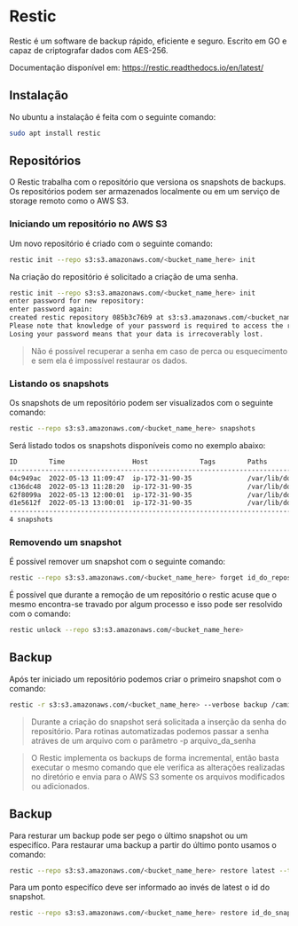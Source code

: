 # Restic

Restic é um software de backup rápido, eficiente e seguro. Escrito em GO e capaz de criptografar dados com AES-256.

Documentação disponível em: https://restic.readthedocs.io/en/latest/
## Instalação

No ubuntu a instalação é feita com o seguinte comando:

```bash
sudo apt install restic
```

## Repositórios

O Restic trabalha com o repositório que versiona os snapshots de backups. Os repositórios podem ser armazenados localmente ou em um serviço de storage remoto como o AWS S3.
### Iniciando um repositório no AWS S3

Um novo repositório é criado com o seguinte comando:

```bash
restic init --repo s3:s3.amazonaws.com/<bucket_name_here> init
```

Na criação do repositório é solicitado a criação de uma senha.

```bash
restic init --repo s3:s3.amazonaws.com/<bucket_name_here> init
enter password for new repository:
enter password again:
created restic repository 085b3c76b9 at s3:s3.amazonaws.com/<bucket_name_here>
Please note that knowledge of your password is required to access the repository.
Losing your password means that your data is irrecoverably lost.
```

> Não é possível recuperar a senha em caso de perca ou esquecimento e sem ela é impossível restaurar os dados.

### Listando os snapshots

Os snapshots de um repositório podem ser visualizados com o seguinte comando:

```bash
restic --repo s3:s3.amazonaws.com/<bucket_name_here> snapshots
```

Será listado todos os snapshots disponíveis como no exemplo abaixo:

```bash
ID        Time                 Host             Tags        Paths
-------------------------------------------------------------------------------------------------------------
04c949ac  2022-05-13 11:09:47  ip-172-31-90-35              /var/lib/docker/volumes/jira_jira_home/_data/data
c136dc48  2022-05-13 11:28:20  ip-172-31-90-35              /var/lib/docker/volumes/jira_jira_home/_data/data
62f8099a  2022-05-13 12:00:01  ip-172-31-90-35              /var/lib/docker/volumes/jira_jira_home/_data/data
d1e5612f  2022-05-13 13:00:01  ip-172-31-90-35              /var/lib/docker/volumes/jira_jira_home/_data/data
-------------------------------------------------------------------------------------------------------------
4 snapshots
```

### Removendo um snapshot

É possível remover um snapshot com o seguinte comando:

```bash
restic --repo s3:s3.amazonaws.com/<bucket_name_here> forget id_do_repositorio
```

É possível que durante a remoção de um repositório o restic acuse que o mesmo encontra-se travado por algum processo e isso pode ser resolvido com o comando:

```bash
restic unlock --repo s3:s3.amazonaws.com/<bucket_name_here>
```

## Backup

Após ter iniciado um repositório podemos criar o primeiro snapshot com o comando:

```bash
restic -r s3:s3.amazonaws.com/<bucket_name_here> --verbose backup /caminho/do/diretorio/a/ser/salvo
```

> Durante a criação do snapshot será solicitada a inserção da senha do repositório. Para rotinas automatizadas podemos passar a senha atráves de um arquivo com o parâmetro -p arquivo_da_senha

> O Restic implementa os backups de forma incremental, então basta executar o mesmo comando que ele verifica as alterações realizadas no diretório e envia para o AWS S3 somente os arquivos modificados ou adicionados.

## Backup

Para resturar um backup pode ser pego o último snapshot ou um especifíco. Para restaurar uma backup a partir do último ponto usamos o comando:

```bash
restic --repo s3:s3.amazonaws.com/<bucket_name_here> restore latest --target /caminho/do/diretorio/onde/salvar/os/dados
```

Para um ponto especifíco deve ser informado ao invés de latest o id do snapshot.

```bash
restic --repo s3:s3.amazonaws.com/<bucket_name_here> restore id_do_snapshot --target /caminho/do/diretorio/onde/salvar/os/dados
```
